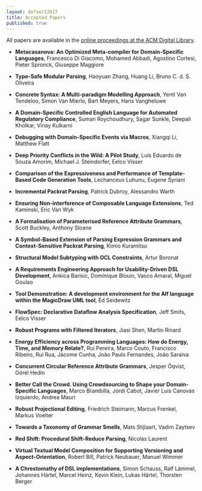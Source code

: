 ```yaml
---
layout: default2017
title: Accepted Papers
published: true
---
```


All papers are available in the [online proceedings at the ACM Digital Library](https://dl.acm.org/citation.cfm?id=3136014&picked=prox).


* **Metacasanova: An Optimized Meta-compiler for Domain-Specific Languages**, Francesco Di Giacomo, Mohamed Abbadi, Agostino Cortesi, Pieter Spronck, Giuseppe Maggiore

* **Type-Safe Modular Parsing**, Haoyuan Zhang, Huang Li, Bruno C. d. S. Oliveira

* **Concrete Syntax: A Multi-paradigm Modelling Approach**, Yentl Van Tendeloo, Simon Van Mierlo, Bart Meyers, Hans Vangheluwe

* **A Domain-Specific Controlled English Language for Automated Regulatory Compliance**, Suman Roychoudhury, Sagar Sunkle, Deepali Kholkar, Vinay Kulkarni

* **Debugging with Domain-Specific Events via Macros**, Xiangqi Li, Matthew Flatt

* **Deep Priority Conflicts in the Wild: A Pilot Study**, Luís Eduardo de Souza Amorim, Michael J. Steindorfer, Eelco Visser

* **Comparison of the Expressiveness and Performance of Template-Based Code Generation Tools**, Lechanceux Luhunu, Eugene Syriani

* **Incremental Packrat Parsing**, Patrick Dubroy, Alessandro Warth

* **Ensuring Non-interference of Composable Language Extensions**, Ted Kaminski, Eric Van Wyk

* **A Formalisation of Parameterised Reference Attribute Grammars**, Scott Buckley, Anthony Sloane

* **A Symbol-Based Extension of Parsing Expression Grammars and Context-Sensitive Packrat Parsing**, Kimio Kuramitsu

* **Structural Model Subtyping with OCL Constraints**, Artur Boronat

* **A Requirements Engineering Approach for Usability-Driven DSL Development**, Ankica Barisic, Dominique Blouin, Vasco Amaral, Miguel Goulao

* **Tool Demonstration: A development environment for the Alf language within the MagicDraw UML tool**, Ed Seidewitz

* **FlowSpec: Declarative Dataflow Analysis Specification**, Jeff Smits, Eelco Visser

* **Robust Programs with Filtered Iterators**, Jiasi Shen, Martin Rinard

* **Energy Efficiency across Programming Languages: How do Energy, Time, and Memory Relate?**, Rui Pereira, Marco Couto, Francisco Ribeiro, Rui Rua, Jácome Cunha, João Paulo Fernandes, João Saraiva

* **Concurrent Circular Reference Attribute Grammars**, Jesper Öqvist, Görel Hedin

* **Better Call the Crowd. Using Crowdsourcing to Shape your Domain-Specific Languages**, Marco Brambilla, Jordi Cabot, Javier Luis Canovas Izquierdo, Andrea Mauri

* **Robust Projectional Editing**, Friedrich Steimann, Marcus Frenkel, Markus Voelter

* **Towards a Taxonomy of Grammar Smells**, Mats Stijlaart, Vadim Zaytsev

* **Red Shift: Procedural Shift-Reduce Parsing**, Nicolas Laurent

* **Virtual Textual Model Composition for Supporting Versioning and Aspect-Orientation**, Robert Bill, Patrick Neubauer, Manuel Wimmer

* **A Chrestomathy of DSL implementations**, Simon Schauss, Ralf Lämmel, Johannes Härtel, Marcel Heinz, Kevin Klein, Lukas Härtel, Thorsten Berger

